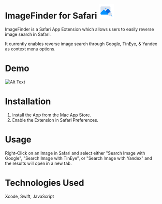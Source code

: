 # ImageFinder for Safari <img src="Safari Reverse Image Search/Assets.xcassets/AppIcon.appiconset/512_1X.png" alt="logo" width="48" height="48"> 

ImageFinder is a Safari App Extension which allows users to easily reverse image search in Safari.

It currently enables reverse image search through Google, TinEye, & Yandex as context menu options.

# Demo
![Alt Text](https://i.ibb.co/c1jY4QQ/Demo.gif)

# Installation
1. Install the App from the [Mac App Store](https://apps.apple.com/us/app/imagefinder-for-safari/id1514863337?ls=1).
2. Enable the Extension in Safari Preferences.

# Usage
Right-Click on an Image in Safari and select either "Search Image with Google", "Search Image with TinEye", or "Search Image with Yandex" and the results will open in a new tab.


# Technologies Used
Xcode, Swift, JavaScript

